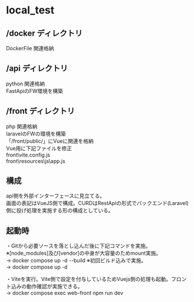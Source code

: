 # local_test

## /docker ディレクトリ
DockerFile 関連格納
## /api ディレクトリ
python 関連格納  
FastApiのFW環境を構築
## /front ディレクトリ
php 関連格納  
laravelのFWの環境を構築  
「/front/public/」にVueに関連を格納  
Vue用に下記ファイルを修正  
front\vite.config.js  
front\resources\js\app.js  

## 構成
api側を外部インターフェースに見立てる。  
画面の表記はVueJS側で構成。CURDはRestApiの形式でバックエンド(Laravel)側に投げ処理を実施する形の構成としている。

## 起動時
・Gitから必要ソースを落とし込んだ後に下記コマンドを実施。  
※[node_modules]及び[vendor]の中身が大容量のためmount実施。  
→ docker compose up -d --build ※初回ビルド込みで実施。  
→ docker compose up -d

・Viteを実行。Vite側で設定を付与しているためVuejs側の処理も起動。フロント込みの動作確認が実施できる。  
→ docker compose exec web-front npm run dev

